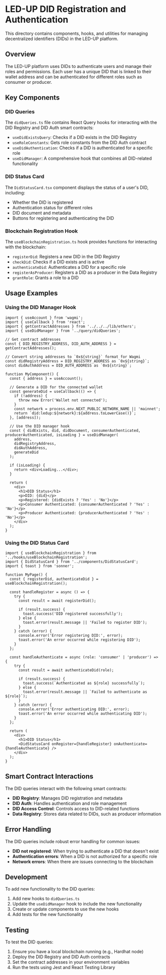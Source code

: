 # LED-UP DID Registration and Authentication

This directory contains components, hooks, and utilities for managing decentralized identifiers (DIDs) in the LED-UP platform.

## Overview

The LED-UP platform uses DIDs to authenticate users and manage their roles and permissions. Each user has a unique DID that is linked to their wallet address and can be authenticated for different roles such as consumer or producer.

## Key Components

### DID Queries

The `didQueries.ts` file contains React Query hooks for interacting with the DID Registry and DID Auth smart contracts:

- `useDidExistsQuery`: Checks if a DID exists in the DID Registry
- `useRoleConstants`: Gets role constants from the DID Auth contract
- `useDidAuthentication`: Checks if a DID is authenticated for a specific role
- `useDidManager`: A comprehensive hook that combines all DID-related functionality

### DID Status Card

The `DidStatusCard.tsx` component displays the status of a user's DID, including:

- Whether the DID is registered
- Authentication status for different roles
- DID document and metadata
- Buttons for registering and authenticating the DID

### Blockchain Registration Hook

The `useBlockchainRegistration.ts` hook provides functions for interacting with the blockchain:

- `registerDid`: Registers a new DID in the DID Registry
- `checkDid`: Checks if a DID exists and is active
- `authenticateDid`: Authenticates a DID for a specific role
- `registerAsProducer`: Registers a DID as a producer in the Data Registry
- `grantRole`: Grants a role to a DID

## Usage Examples

### Using the DID Manager Hook

```tsx
import { useAccount } from 'wagmi';
import { useCallback } from 'react';
import { getContractAddresses } from '../../../lib/ethers';
import { useDidManager } from '../query/didQueries';

// Get contract addresses
const { DID_REGISTRY_ADDRESS, DID_AUTH_ADDRESS } = getContractAddresses();

// Convert string addresses to `0x${string}` format for Wagmi
const didRegistryAddress = DID_REGISTRY_ADDRESS as `0x${string}`;
const didAuthAddress = DID_AUTH_ADDRESS as `0x${string}`;

function MyComponent() {
  const { address } = useAccount();

  // Generate a DID for the connected wallet
  const generateDid = useCallback(() => {
    if (!address) {
      throw new Error('Wallet not connected');
    }
    const network = process.env.NEXT_PUBLIC_NETWORK_NAME || 'mainnet';
    return `did:ledup:${network}:${address.toLowerCase()}`;
  }, [address]);

  // Use the DID manager hook
  const { didExists, did, didDocument, consumerAuthenticated, producerAuthenticated, isLoading } = useDidManager(
    address,
    didRegistryAddress,
    didAuthAddress,
    generateDid
  );

  if (isLoading) {
    return <div>Loading...</div>;
  }

  return (
    <div>
      <h1>DID Status</h1>
      <p>DID: {did}</p>
      <p>Registered: {didExists ? 'Yes' : 'No'}</p>
      <p>Consumer Authenticated: {consumerAuthenticated ? 'Yes' : 'No'}</p>
      <p>Producer Authenticated: {producerAuthenticated ? 'Yes' : 'No'}</p>
    </div>
  );
}
```

### Using the DID Status Card

```tsx
import { useBlockchainRegistration } from '../hooks/useBlockchainRegistration';
import { DidStatusCard } from '../components/DidStatusCard';
import { toast } from 'sonner';

function MyPage() {
  const { registerDid, authenticateDid } = useBlockchainRegistration();

  const handleRegister = async () => {
    try {
      const result = await registerDid();

      if (result.success) {
        toast.success('DID registered successfully');
      } else {
        toast.error(result.message || 'Failed to register DID');
      }
    } catch (error) {
      console.error('Error registering DID:', error);
      toast.error('An error occurred while registering DID');
    }
  };

  const handleAuthenticate = async (role: 'consumer' | 'producer') => {
    try {
      const result = await authenticateDid(role);

      if (result.success) {
        toast.success(`Authenticated as ${role} successfully`);
      } else {
        toast.error(result.message || `Failed to authenticate as ${role}`);
      }
    } catch (error) {
      console.error('Error authenticating DID:', error);
      toast.error('An error occurred while authenticating DID');
    }
  };

  return (
    <div>
      <h1>DID Status</h1>
      <DidStatusCard onRegister={handleRegister} onAuthenticate={handleAuthenticate} />
    </div>
  );
}
```

## Smart Contract Interactions

The DID queries interact with the following smart contracts:

- **DID Registry**: Manages DID registration and metadata
- **DID Auth**: Handles authentication and role management
- **DID Access Control**: Controls access to DID-related functions
- **Data Registry**: Stores data related to DIDs, such as producer information

## Error Handling

The DID queries include robust error handling for common issues:

- **DID not registered**: When trying to authenticate a DID that doesn't exist
- **Authentication errors**: When a DID is not authorized for a specific role
- **Network errors**: When there are issues connecting to the blockchain

## Development

To add new functionality to the DID queries:

1. Add new hooks to `didQueries.ts`
2. Update the `useDidManager` hook to include the new functionality
3. Create or update components to use the new hooks
4. Add tests for the new functionality

## Testing

To test the DID queries:

1. Ensure you have a local blockchain running (e.g., Hardhat node)
2. Deploy the DID Registry and DID Auth contracts
3. Set the contract addresses in your environment variables
4. Run the tests using Jest and React Testing Library
